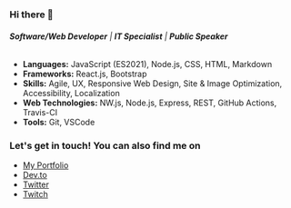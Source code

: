 ### Hi there 👋
###### ***Software/Web Developer*** | ***IT Specialist*** | ***Public Speaker***

* **Languages:** JavaScript (ES2021), Node.js, CSS, HTML, Markdown
* **Frameworks:** React.js, Bootstrap
* **Skills:** Agile, UX, Responsive Web Design, Site & Image Optimization, Accessibility, Localization
* **Web Technologies:** NW.js, Node.js, Express, REST, GitHub Actions, Travis-CI
* **Tools:** Git, VSCode

### Let's get in touch! You can also find me on

* [My Portfolio](https://moonkingarthur.github.io/portfolio/)
* [Dev.to](https://dev.to/moonkingarthur)
* [Twitter](https://twitter.com/@MoonKingArthur)
* [Twitch](https://twitch.com/MoonKingArthur)
<!--
**MoonKingArthur/MoonKingArthur** is a ✨ _special_ ✨ repository because its `README.md` (this file) appears on your GitHub profile.

Here are some ideas to get you started:

- 🔭 I’m currently working on ...
- 🌱 I’m currently learning ...
- 👯 I’m looking to collaborate on ...
- 🤔 I’m looking for help with ...
- 💬 Ask me about ...
- 📫 How to reach me: ...
- 😄 Pronouns: ...
- ⚡ Fun fact: ...
-->
